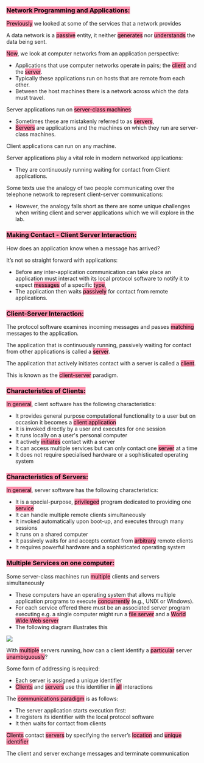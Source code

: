 ### <mark style="background: #FF5582A6;">Network Programming and Applications:</mark>

<mark style="background: #FF5582A6;">Previously</mark> we looked at some of the services that a network provides

A data network is a <mark style="background: #FF5582A6;">passive</mark> entity, it neither <mark style="background: #FF5582A6;">generates</mark> nor <mark style="background: #FF5582A6;">understands</mark> the data being sent.

<mark style="background: #FF5582A6;">Now</mark>, we look at computer networks from an application perspective:
- Applications that use computer networks operate in pairs; the <mark style="background: #FF5582A6;">client</mark> and the <mark style="background: #FF5582A6;">server</mark>.
- Typically these applications run on hosts that are remote from each other.
- Between the host machines there is a network across which the data must travel.

Server applications run on <mark style="background: #FF5582A6;">server-class machines</mark>:
- Sometimes these are mistakenly referred to as <mark style="background: #FF5582A6;">servers</mark>,
- <mark style="background: #FF5582A6;">Servers</mark> are applications and the machines on which they run are server-class machines.

Client applications can run on any machine.

Server applications play a vital role in modern networked applications:
- They are continuously running waiting for contact from Client applications. 

Some texts use the analogy of two people communicating over the telephone network to represent client-server communications:
- However, the analogy falls short as there are some unique challenges when writing client and server  applications which we will explore in the lab.

### <mark style="background: #FF5582A6;">Making Contact - Client Server Interaction:</mark>

How does an application know when a 
message has arrived? 

It’s not so straight forward with applications:
- Before any inter-application communication can take place an application must interact with its local protocol software to notify it to expect <mark style="background: #FF5582A6;">messages</mark> of a specific <mark style="background: #FF5582A6;">type</mark>,
- The application then waits <mark style="background: #FF5582A6;">passively</mark> for contact from remote applications.

### <mark style="background: #FF5582A6;">Client-Server Interaction:</mark>

The protocol software examines incoming messages and passes <mark style="background: #FF5582A6;">matching</mark> messages to the application.

The application that is continuously running, passively  waiting for contact from other applications is called a <mark style="background: #FF5582A6;">server</mark>.

The application that actively initiates contact with a server is called a <mark style="background: #FF5582A6;">client</mark>.

This is known as the <mark style="background: #FF5582A6;">client-server</mark> paradigm.

### <mark style="background: #FF5582A6;">Characteristics of Clients:</mark>

<mark style="background: #FF5582A6;">In general</mark>, client software has the following characteristics:
- It provides general purpose computational functionality to a user but on occasion it becomes a <mark style="background: #FF5582A6;">client application</mark>
- It is invoked directly by a user and executes for one session
- It runs locally on a user's personal computer
- It actively <mark style="background: #FF5582A6;">initiates</mark> contact with a server
- It can access multiple services but can only contact one <mark style="background: #FF5582A6;">server</mark> at a time
- It does not require specialised hardware or a sophisticated operating system

### <mark style="background: #FF5582A6;">Characteristics of Servers:</mark>

<mark style="background: #FF5582A6;">In general</mark>, server software has the following 
characteristics:
- It is a special-purpose, <mark style="background: #FF5582A6;">privileged</mark> program dedicated to providing one <mark style="background: #FF5582A6;">service</mark>
- It can handle multiple remote clients simultaneously 
- It invoked automatically upon boot-up, and executes through many sessions
- It runs on a shared computer 
- It passively waits for and accepts contact from <mark style="background: #FF5582A6;">arbitrary</mark> remote clients
- It requires powerful hardware and a sophisticated operating system

### <mark style="background: #FF5582A6;">Multiple Services on one computer:</mark>

Some server-class machines run <mark style="background: #FF5582A6;">multiple</mark> clients and servers simultaneously 
- These computers have an operating system that allows multiple application programs to execute <mark style="background: #FF5582A6;">concurrently</mark> (e.g., UNIX or Windows). 
- For each service offered there must be an associated server program executing e.g. a single computer might run a <mark style="background: #FF5582A6;">file server</mark> and a <mark style="background: #FF5582A6;">World Wide Web server</mark>
- The following diagram illustrates this

![](https://i.imgur.com/DHHduvU.png)

With <mark style="background: #FF5582A6;">multiple</mark> servers running, how can a client identify a <mark style="background: #FF5582A6;">particular</mark> server <mark style="background: #FF5582A6;">unambiguously</mark>?

Some form of addressing is required:
- Each server is assigned a unique identifier
- <mark style="background: #FF5582A6;">Clients</mark> and <mark style="background: #FF5582A6;">servers</mark> use this identifier in <mark style="background: #FF5582A6;">all</mark> interactions 

The <mark style="background: #FF5582A6;">communications paradigm</mark> is as follows:
- The server application starts execution first:
- It registers its identifier with the local protocol software
- It then waits for contact from clients

<mark style="background: #FF5582A6;">Clients</mark> contact <mark style="background: #FF5582A6;">servers</mark> by specifying the server’s <mark style="background: #FF5582A6;">location</mark> and <mark style="background: #FF5582A6;">unique identifier</mark> 

The client and server exchange messages and terminate communication